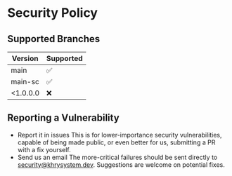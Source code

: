# Security Policy

## Supported Branches

| Version | Supported          |
| ------- | ------------------ |
| main    | :white_check_mark: |
| main-sc | :white_check_mark: |
|<1.0.0.0 | :x: |

## Reporting a Vulnerability

- Report it in issues
This is for lower-importance security vulnerabilities, capable of being made public, or even better for us, submitting a PR with a fix yourself.
- Send us an email
The more-critical failures should be sent directly to security@khrysystem.dev. Suggestions are welcome on potential fixes.

